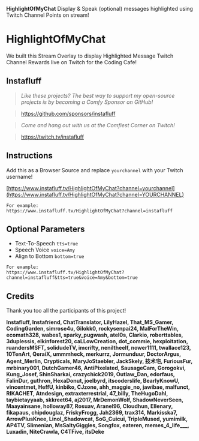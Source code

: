 **HighlightOfMyChat** Display & Speak (optional) messages highlighted using Twitch Channel Points on stream!

# HighlightOfMyChat
We built this Stream Overlay to display Highlighted Message Twitch Channel Rewards live on Twitch for the Coding Cafe!

## Instafluff ##
> *Like these projects? The best way to support my open-source projects is by becoming a Comfy Sponsor on GitHub!*

> https://github.com/sponsors/instafluff

> *Come and hang out with us at the Comfiest Corner on Twitch!*

> https://twitch.tv/instafluff

## Instructions ##

Add this as a Browser Source and replace `yourchannel` with your Twitch username!

[https://www.instafluff.tv/HighlightOfMyChat?channel=yourchannel](https://www.instafluff.tv/HighlightOfMyChat?channel=YOURCHANNEL)

```
For example:
https://www.instafluff.tv/HighlightOfMyChat?channel=instafluff
```

## Optional Parameters ##

- Text-To-Speech `tts=true`
- Speech Voice `voice=Amy`
- Align to Bottom `bottom=true`

```
For example:
https://www.instafluff.tv/HighlightOfMyChat?channel=instafluff&tts=true&voice=Amy&bottom=true
```

## Credits ##
Thank you too all the participants of this project!

**Instafluff, Instafriend, ChatTranslator, LilyHazel, That_MS_Gamer, CodingGarden, simrose4u, Gilokk0, rockysenpai24, MalForTheWin, ecomath328, wabes1, sparky_pugwash, atel0s, Clarkio, roberttables, 3duplessis, elkinforest20, caLLowCreation, dot_commie, hexploitation, ruandersMSFT, solidudeTV, imcrifty, neniltheelf, nower1111, twallace123, 10TenArt, QeraiX, ummmheck, merkurrz, Jormunduur, DoctorArgus, Agent_Merlin, Crypticals, MaryJoStaebler, JackSkely, 技术宅, FuriousFur, mrbinary001, DutchGamer46, AntiPixelated, SausageCam, Gorogokvi, Kung_Josef, ShinSharkai, crazychick2019, Outlaw_Dan, edorfaus, FalinDur, guthron, HexaDonut, joelbyrd, itscoderslife, BearlyKnowU, vincentmet, HeffU, kinbiko, CJzone, ahh_maggie_no, jawibae, malfunct, RIKACHET, Atndesign, extraxterrestrial, 47_billy, TheHugoDahl, taybietayyaab, skkreet64, aj2017, MrDemonWolf, ShadowNeverSeen, Maayainsane, holloway87, Rosuav, Aranel96, Cloudhun, Ellenary, fikapaus, chipdouglaz, FriskyFrogg, Jah2369, trax314, Markisska7, ArrowPlusKnee, Linol_Shadowcat, SoG_Cuicui, TripleMused, yumimilk, AP4TV, Slimenian, MsSaltyGiggles, Songfox, eateren, memes_4_life___, Luxadin, NiteCrawla, C4TFive, itsDeke**
